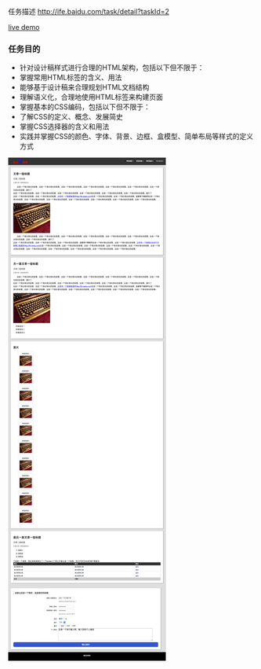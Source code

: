任务描述  http://ife.baidu.com/task/detail?taskId=2

[live demo](http://www.zhenizhui.com/ife-2016/task2/index.html)

### 任务目的
+ 针对设计稿样式进行合理的HTML架构，包括以下但不限于：
+ 掌握常用HTML标签的含义、用法
+ 能够基于设计稿来合理规划HTML文档结构
+ 理解语义化，合理地使用HTML标签来构建页面
+ 掌握基本的CSS编码，包括以下但不限于：
+ 了解CSS的定义、概念、发展简史
+ 掌握CSS选择器的含义和用法
+ 实践并掌握CSS的颜色、字体、背景、边框、盒模型、简单布局等样式的定义方式

![github](/task2/img/task2-demo.jpg)
